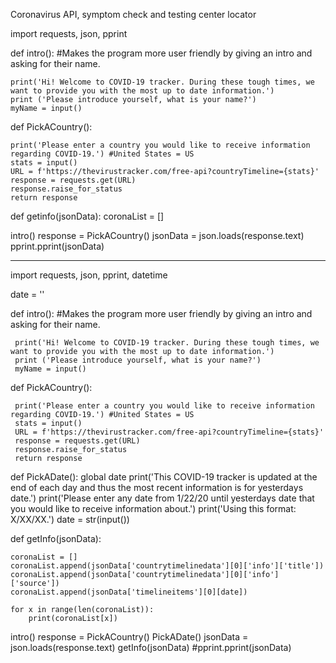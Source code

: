 Coronavirus API, symptom check and testing center locator


import requests, json, pprint

def intro(): #Makes the program more user friendly by giving an intro and asking for their name.

    print('Hi! Welcome to COVID-19 tracker. During these tough times, we want to provide you with the most up to date information.')
    print ('Please introduce yourself, what is your name?')
    myName = input()


def PickACountry():

    print('Please enter a country you would like to receive information regarding COVID-19.') #United States = US
    stats = input()
    URL = f'https://thevirustracker.com/free-api?countryTimeline={stats}'
    response = requests.get(URL)
    response.raise_for_status
    return response

def getinfo(jsonData):
    coronaList = []

intro()
response = PickACountry()
jsonData = json.loads(response.text)
pprint.pprint(jsonData)



------

import requests, json, pprint, datetime

date = ''

def intro(): #Makes the program more user friendly by giving an intro and asking for their name.

     print('Hi! Welcome to COVID-19 tracker. During these tough times, we want to provide you with the most up to date information.')
     print ('Please introduce yourself, what is your name?')
     myName = input()

def PickACountry():

     print('Please enter a country you would like to receive information regarding COVID-19.') #United States = US
     stats = input()
     URL = f'https://thevirustracker.com/free-api?countryTimeline={stats}'
     response = requests.get(URL)
     response.raise_for_status
     return response

def PickADate():
    global date
    print('This COVID-19 tracker is updated at the end of each day and thus the most recent information is for yesterdays date.')
    print('Please enter any date from 1/22/20 until yesterdays date that you would like to receive information about.')
    print('Using this format: X/XX/XX.')
    date = str(input())

def getInfo(jsonData):

    coronaList = []
    coronaList.append(jsonData['countrytimelinedata'][0]['info']['title'])
    coronaList.append(jsonData['countrytimelinedata'][0]['info']['source'])
    coronaList.append(jsonData['timelineitems'][0][date])

    for x in range(len(coronaList)):
        print(coronaList[x])

intro()
response = PickACountry()
PickADate()
jsonData = json.loads(response.text)
getInfo(jsonData)
#pprint.pprint(jsonData)
